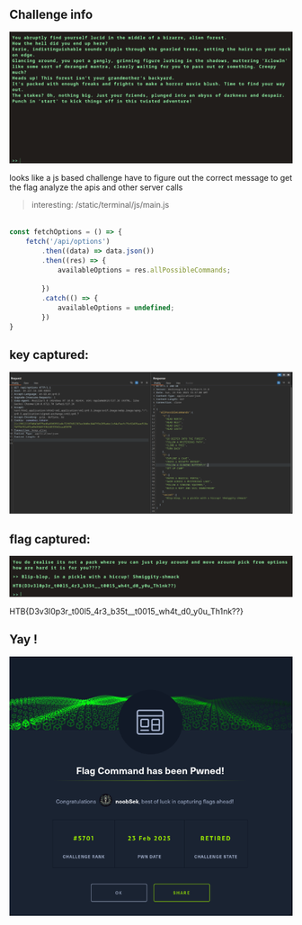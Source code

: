 ## Challenge info
![alt text](image-3.png)

looks like a js based challenge
have to figure out the correct message to get the flag
analyze the apis and other server calls


> interesting: /static/terminal/js/main.js

```js

const fetchOptions = () => {
    fetch('/api/options')
        .then((data) => data.json())
        .then((res) => {
            availableOptions = res.allPossibleCommands;

        })
        .catch(() => {
            availableOptions = undefined;
        })
}
```




## key captured:
![alt text](image.png)


## flag captured:
![alt text](image-1.png)

HTB{D3v3l0p3r_t00l5_4r3_b35t__t0015_wh4t_d0_y0u_Th1nk??}

## Yay !

![alt text](image-2.png)